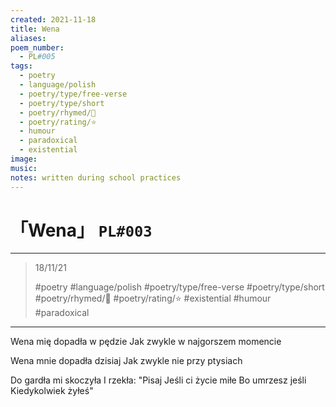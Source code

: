 ```yaml
---
created: 2021-11-18
title: Wena
aliases:
poem_number:
  - PL#005
tags:
  - poetry
  - language/polish
  - poetry/type/free-verse
  - poetry/type/short
  - poetry/rhymed/🔴
  - poetry/rating/⭐
  - humour
  - paradoxical
  - existential
image:
music:
notes: written during school practices
---
```

# 「Wena」 `PL#003`

---

>  18/11/21
> 
> #poetry 
> #language/polish 
> #poetry/type/free-verse #poetry/type/short 
> #poetry/rhymed/🔴
> #poetry/rating/⭐ 
> #existential #humour #paradoxical 

---

Wena mię dopadła w pędzie
   Jak zwykle w najgorszem momencie

Wena mnie dopadła dzisiaj
   Jak zwykle nie przy ptysiach

Do gardła mi skoczyła
I rzekła: "Pisaj
   Jeśli ci życie miłe
   Bo umrzesz jeśli
   Kiedykolwiek żyłeś"